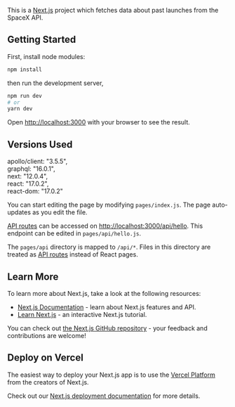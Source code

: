 This is a [Next.js](https://nextjs.org/) project which fetches data about past launches from the SpaceX API.

## Getting Started

First, install node modules:

```bash
npm install
```
then run the development server,
```bash
npm run dev
# or
yarn dev
```

Open [http://localhost:3000](http://localhost:3000) with your browser to see the result.

## Versions Used

apollo/client: "3.5.5",<br>
graphql: "16.0.1",<br>
next: "12.0.4",<br>
react: "17.0.2",<br>
react-dom: "17.0.2"

You can start editing the page by modifying `pages/index.js`. The page auto-updates as you edit the file.

[API routes](https://nextjs.org/docs/api-routes/introduction) can be accessed on [http://localhost:3000/api/hello](http://localhost:3000/api/hello). This endpoint can be edited in `pages/api/hello.js`.

The `pages/api` directory is mapped to `/api/*`. Files in this directory are treated as [API routes](https://nextjs.org/docs/api-routes/introduction) instead of React pages.

## Learn More

To learn more about Next.js, take a look at the following resources:

- [Next.js Documentation](https://nextjs.org/docs) - learn about Next.js features and API.
- [Learn Next.js](https://nextjs.org/learn) - an interactive Next.js tutorial.

You can check out [the Next.js GitHub repository](https://github.com/vercel/next.js/) - your feedback and contributions are welcome!

## Deploy on Vercel

The easiest way to deploy your Next.js app is to use the [Vercel Platform](https://vercel.com/new?utm_medium=default-template&filter=next.js&utm_source=create-next-app&utm_campaign=create-next-app-readme) from the creators of Next.js.

Check out our [Next.js deployment documentation](https://nextjs.org/docs/deployment) for more details.
